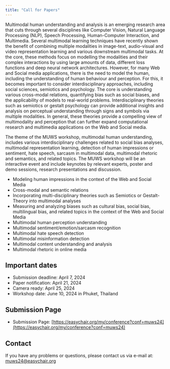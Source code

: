 ```yaml
---
title: "Call for Papers"
---
```


Multimodal human understanding and analysis is an emerging research area that cuts through several disciplines like Computer Vision, Natural Language Processing (NLP), Speech Processing, Human-Computer Interaction, and Multimedia. Several multimodal learning techniques have recently shown the benefit of combining multiple modalities in image-text, audio-visual and video representation learning and various downstream multimodal tasks. At the core, these methods focus on modelling the modalities and their complex interactions by using large amounts of data, different loss functions and deep neural network architectures. However, for many Web and Social media applications, there is the need to model the human, including the understanding of human behaviour and perception. For this, it becomes important to consider interdisciplinary approaches, including social sciences, semiotics and psychology. The core is understanding various cross-modal relations, quantifying bias such as social biases, and the applicability of models to real-world problems. Interdisciplinary theories such as semiotics or gestalt psychology can provide additional insights and analysis on perceptual understanding through signs and symbols via multiple modalities. In general, these theories provide a compelling view of multimodality and perception that can further expand computational research and multimedia applications on the Web and Social media. 

The theme of the MUWS workshop, multimodal human understanding, includes various interdisciplinary challenges related to social bias analyses, multimodal representation learning, detection of human impressions or sentiment, hate speech, sarcasm in multimodal data, multimodal rhetoric and semantics, and related topics. The MUWS workshop will be an interactive event and include keynotes by relevant experts, poster and demo sessions, research presentations and discussion.

- Modeling human impressions in the context of the Web and Social Media
- Cross-modal and semantic relations
- Incorporating multi-disciplinary theories such as Semiotics or Gestalt-Theory into multimodal analyses
- Measuring and analyzing biases such as cultural bias, social bias, multilingual bias, and related topics in the context of the Web and Social Media
- Multimodal human perception understanding
- Multimodal sentiment/emotion/sarcasm recognition
- Multimodal hate speech detection
- Multimodal misinformation detection
- Multimodal content understanding and analysis
- Multimodal rhetoric in online media

## Important dates

- Submission deadline: April 7, 2024 
- Paper notification: April 21, 2024
- Camera ready: April 25, 2024
- Workshop date: June 10, 2024 in Phuket, Thailand

## Submission Page

- Submission Page: [https://easychair.org/my/conference?conf=muws24](https://easychair.org/my/conference?conf=muws24)

## Contact

If you have any problems or questions, please contact us via e-mail at: [muws24@easychair.org](mailto:muws24@easychair.org)
